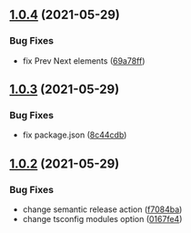 ## [1.0.4](https://github.com/hadnet/google-pagination/compare/v1.0.3...v1.0.4) (2021-05-29)


### Bug Fixes

* fix Prev Next elements ([69a78ff](https://github.com/hadnet/google-pagination/commit/69a78ff7800c6cecc789b9924fb59876174c9509))

## [1.0.3](https://github.com/hadnet/google-pagination/compare/v1.0.2...v1.0.3) (2021-05-29)


### Bug Fixes

* fix package.json ([8c44cdb](https://github.com/hadnet/google-pagination/commit/8c44cdb3c185d44e196123da515e549b4b1bac2f))

## [1.0.2](https://github.com/hadnet/google-pagination/compare/v1.0.1...v1.0.2) (2021-05-29)


### Bug Fixes

* change semantic release action ([f7084ba](https://github.com/hadnet/google-pagination/commit/f7084bae23bcc88c455124f168fe7df6cfe2c491))
* change tsconfig modules option ([0167fe4](https://github.com/hadnet/google-pagination/commit/0167fe4321977a882b6a28b8e5e15d9fef967212))
